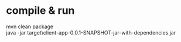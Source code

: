 # compile & run
mvn clean package  
java -jar target\client-app-0.0.1-SNAPSHOT-jar-with-dependencies.jar  
